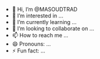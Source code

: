 - 👋 Hi, I’m @MASOUDTRAD
- 👀 I’m interested in ...
- 🌱 I’m currently learning ...
- 💞️ I’m looking to collaborate on ...
- 📫 How to reach me ...
- 😄 Pronouns: ...
- ⚡ Fun fact: ...

<!---
MASOUDTRAD/MASOUDTRAD is a ✨ special ✨ repository because its `README.md` (this file) appears on your GitHub profile.
You can click the Preview link to take a look at your changes.
--->
